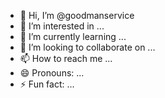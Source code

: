 - 👋 Hi, I’m @goodmanservice
- 👀 I’m interested in ...
- 🌱 I’m currently learning ...
- 💞️ I’m looking to collaborate on ...
- 📫 How to reach me ...
- 😄 Pronouns: ...
- ⚡ Fun fact: ...

<!---
goodmanservice/goodmanservice is a ✨ special ✨ repository because its `README.md` (this file) appears on your GitHub profile.
You can click the Preview link to take a look at your changes.
--->
